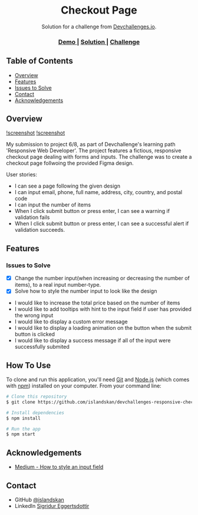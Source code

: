 <!-- Please update value in the {}  -->

<h1 align="center">Checkout Page</h1>

<div align="center">
   Solution for a challenge from  <a href="http://devchallenges.io" target="_blank">Devchallenges.io</a>.
</div>

<div align="center">
  <h3>
    <a href="https://islandskan-responsive-checkout.netlify.app/">
      Demo
    </a>
    <span> | </span>
    <a href="https://github.com/islandskan/devchallenges-responsive-checkout">
      Solution
    </a>
    <span> | </span>
    <a href="https://devchallenges.io/challenges/0J1NxxGhOUYVqihwegfO">
      Challenge
    </a>
  </h3>
</div>

<!-- TABLE OF CONTENTS -->

## Table of Contents

-   [Overview](#overview)
-   [Features](#features)
-   [Issues to Solve](#issues-to-solve)
-   [Contact](#contact)
-   [Acknowledgements](#acknowledgements)

<!-- OVERVIEW -->

## Overview

[!screenshot](desktop-preview.png)
[!screenshot](mobile-preview.png)

<!-- Introduce your projects by taking a screenshot or a gif. Try to tell visitors a story about your project by answering: -->

My submission to project 6/8, as part of Devchallenge's learning path 'Responsive Web Developer'. The project features a fictious, responsive checkout page dealing with forms and inputs.
The challenge was to create a checkout page follwoing the provided Figma design.

User stories:

-   I can see a page following the given design
-   I can input email, phone, full name, address, city, country, and postal code
-   I can input the number of items
-   When I click submit button or press enter, I can see a warning if validation fails
-   When I click submit button or press enter, I can see a successful alert if validation succeeds.

## Features

### Issues to Solve

-   [x] Change the number input(when increasing or decreasing the number of items), to a real input number-type.
-   [x] Solve how to style the number input to look like the design
-   I would like to increase the total price based on the number of items
-   I would like to add tooltips with hint to the input field if user has provided the wrong input
-   I would like to display a custom error message
-   I would like to display a loading animation on the button when the submit button is clicked
-   I would like to display a success message if all of the input were successfully submited

## How To Use

To clone and run this application, you'll need [Git](https://git-scm.com) and [Node.js](https://nodejs.org/en/download/) (which comes with [npm](http://npmjs.com)) installed on your computer. From your command line:

```bash
# Clone this repository
$ git clone https://github.com/islandskan/devchallenges-responsive-checkout

# Install dependencies
$ npm install

# Run the app
$ npm start
```

## Acknowledgements

<!-- This section should list any articles or add-ons/plugins that helps you to complete the project. This is optional but it will help you in the future. For exmpale -->

-   [Medium - How to style an input field](https://medium.com/codex/how-to-style-an-input-field-with-css-only-tips-and-techniques-e6a00e9dcc50)

## Contact

-   GitHub [@islandskan](https://github.com/islandskan)
-   LinkedIn [Sigridur Eggertsdottir](https://www.linkedin.com/in/sigridureggertsdottir/)
